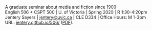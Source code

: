 A graduate seminar about media and fiction since 1900      
English 506 + CSPT 500 | U. of Victoria | Spring 2020 | R 1:30-4:20pm     
Jentery Sayers | [jentery@uvic.ca](mailto:jentery@uvic.ca) | CLE D334 | Office Hours: M 1-3pm    
URL: [jentery.github.io/506/](https://jentery.github.io/506/) ([PDF](https://jentery.github.io/506/syllabus.pdf)).   



